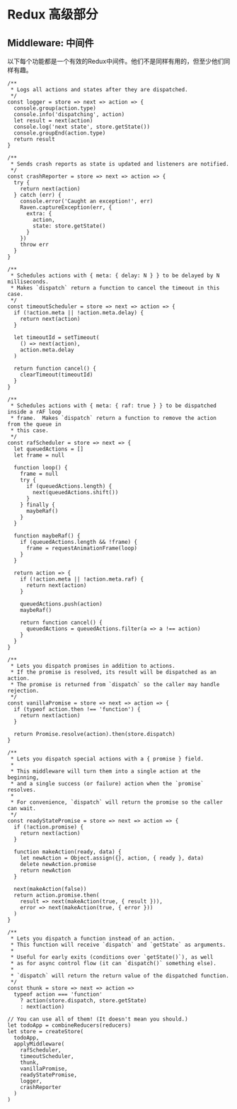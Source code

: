 # Redux 高级部分

## Middleware: 中间件

以下每个功能都是一个有效的Redux中间件。他们不是同样有用的，但至少他们同样有趣。

    /**
     * Logs all actions and states after they are dispatched.
     */
    const logger = store => next => action => {
      console.group(action.type)
      console.info('dispatching', action)
      let result = next(action)
      console.log('next state', store.getState())
      console.groupEnd(action.type)
      return result
    }
    
    /**
     * Sends crash reports as state is updated and listeners are notified.
     */
    const crashReporter = store => next => action => {
      try {
        return next(action)
      } catch (err) {
        console.error('Caught an exception!', err)
        Raven.captureException(err, {
          extra: {
            action,
            state: store.getState()
          }
        })
        throw err
      }
    }
    
    /**
     * Schedules actions with { meta: { delay: N } } to be delayed by N milliseconds.
     * Makes `dispatch` return a function to cancel the timeout in this case.
     */
    const timeoutScheduler = store => next => action => {
      if (!action.meta || !action.meta.delay) {
        return next(action)
      }
    
      let timeoutId = setTimeout(
        () => next(action),
        action.meta.delay
      )
    
      return function cancel() {
        clearTimeout(timeoutId)
      }
    }
    
    /**
     * Schedules actions with { meta: { raf: true } } to be dispatched inside a rAF loop
     * frame.  Makes `dispatch` return a function to remove the action from the queue in
     * this case.
     */
    const rafScheduler = store => next => {
      let queuedActions = []
      let frame = null
    
      function loop() {
        frame = null
        try {
          if (queuedActions.length) {
            next(queuedActions.shift())
          }
        } finally {
          maybeRaf()
        }
      }
    
      function maybeRaf() {
        if (queuedActions.length && !frame) {
          frame = requestAnimationFrame(loop)
        }
      }
    
      return action => {
        if (!action.meta || !action.meta.raf) {
          return next(action)
        }
    
        queuedActions.push(action)
        maybeRaf()
    
        return function cancel() {
          queuedActions = queuedActions.filter(a => a !== action)
        }
      }
    }
    
    /**
     * Lets you dispatch promises in addition to actions.
     * If the promise is resolved, its result will be dispatched as an action.
     * The promise is returned from `dispatch` so the caller may handle rejection.
     */
    const vanillaPromise = store => next => action => {
      if (typeof action.then !== 'function') {
        return next(action)
      }
    
      return Promise.resolve(action).then(store.dispatch)
    }
    
    /**
     * Lets you dispatch special actions with a { promise } field.
     *
     * This middleware will turn them into a single action at the beginning,
     * and a single success (or failure) action when the `promise` resolves.
     *
     * For convenience, `dispatch` will return the promise so the caller can wait.
     */
    const readyStatePromise = store => next => action => {
      if (!action.promise) {
        return next(action)
      }
    
      function makeAction(ready, data) {
        let newAction = Object.assign({}, action, { ready }, data)
        delete newAction.promise
        return newAction
      }
    
      next(makeAction(false))
      return action.promise.then(
        result => next(makeAction(true, { result })),
        error => next(makeAction(true, { error }))
      )
    }
    
    /**
     * Lets you dispatch a function instead of an action.
     * This function will receive `dispatch` and `getState` as arguments.
     *
     * Useful for early exits (conditions over `getState()`), as well
     * as for async control flow (it can `dispatch()` something else).
     *
     * `dispatch` will return the return value of the dispatched function.
     */
    const thunk = store => next => action =>
      typeof action === 'function'
        ? action(store.dispatch, store.getState)
        : next(action)
    
    // You can use all of them! (It doesn't mean you should.)
    let todoApp = combineReducers(reducers)
    let store = createStore(
      todoApp,
      applyMiddleware(
        rafScheduler,
        timeoutScheduler,
        thunk,
        vanillaPromise,
        readyStatePromise,
        logger,
        crashReporter
      )
    )